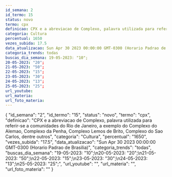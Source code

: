 ```yaml
---
id_semana: 2
id_termo: 15
status: novo
termo: cpx
definicao: CPX e a abreviacao de Complexo, palavra utilizada para referir-se a comunidades do Rio de Janeiro, a exemplo do Complexo do Alemao, Complexo da Penha, Complexo Lemos de Brito, Complexo do Sao Carlos, dentre outros
categoria: Cultura
percentual: 1650
vezes_subida: 17.5
data_atualizacao: Sun Apr 30 2023 00:00:00 GMT-0300 (Horario Padrao de Brasilia)
categoria_trends: todas
buscas_dia_semana: 19-05-2023: "10";
20-05-2023: "20";
21-05-2023: "50";
22-05-2023: "15";
23-05-2023: "30";
24-05-2023: "13";
25-05-2023: "25";
url_youtube: 
url_materia: 
url_foto_materia: 
---
```


{
  "id_semana": "2",
  "id_termo": "15",
  "status": "novo",
  "termo": "cpx",
  "definicao": "CPX e a abreviacao de Complexo, palavra utilizada para referir-se a comunidades do Rio de Janeiro, a exemplo do Complexo do Alemao, Complexo da Penha, Complexo Lemos de Brito, Complexo do Sao Carlos, dentre outros",
  "categoria": "Cultura",
  "percentual": "1650",
  "vezes_subida": "17.5",
  "data_atualizacao": "Sun Apr 30 2023 00:00:00 GMT-0300 (Horario Padrao de Brasilia)",
  "categoria_trends": "todas",
  "buscas_dia_semana": "19-05-2023: \"10\";\n20-05-2023: \"20\";\n21-05-2023: \"50\";\n22-05-2023: \"15\";\n23-05-2023: \"30\";\n24-05-2023: \"13\";\n25-05-2023: \"25\";",
  "url_youtube": "",
  "url_materia": "",
  "url_foto_materia": ""
}